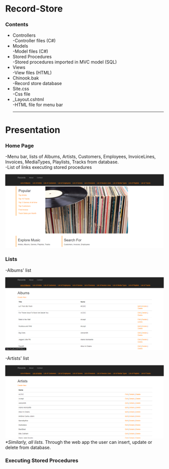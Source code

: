 # Record-Store
<h3>Contents</h3>
<ul><li>Controllers</li>
  -Controller files (C#)
  <li>Models</li>
  -Model files (C#)
  <li>Stored Procedures</li>
  -Stored procedures imported in MVC model (SQL)
  <li>Views</li>
  -View files (HTML)
  <li>Chinook.bak</li>
  -Record store database
  <li>Site.css</li>
  -Css file
  <li>_Layout.cshtml</li>
  -HTML file for menu bar
  <hr/></ul>
  
  <h1>Presentation</h1>
  <h3>Home Page</h3>
  <p>-Menu bar, lists of Albums, Artists, Customers, Employees, InvoiceLines, Invoices, MediaTypes, Playlists, Tracks from database.</br>
     -List of links executing stored procedures</p>
     <img src="https://github.com/MaryKroustali/Record-Store/blob/main/Screenshots/Home%20Page.png">
  <h3>Lists</h3>
  <p>-Albums' list</p>
  <img src="https://github.com/MaryKroustali/Record-Store/blob/main/Screenshots/Albums.png">
  <p>-Artists' list</p>
  <img src="https://github.com/MaryKroustali/Record-Store/blob/main/Screenshots/Artists.png">
  <i>*Similarly, all lists.</i>
  Through the web app the user can insert, update or delete from database.
  
  <h3>Executing Stored Procedures</h3>
  
 
